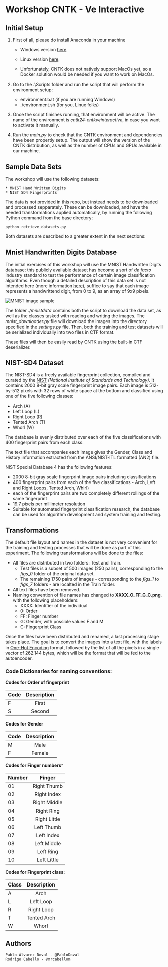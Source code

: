 # Workshop CNTK - Ve Interactive

## Initial Setup

1. First of all, please do install Anaconda in your machine

    * Windows version [here](https://repo.continuum.io/archive/Anaconda3-4.1.1-Windows-x86_64.exe).

    * Linux version [here](https://repo.continuum.io/archive/Anaconda3-4.1.1-Linux-x86_64.sh).

    * Unfortunately, CNTK does not natively support MacOs yet, so a Docker solution would be needed if you want to work on MacOs.

2. Go to the .\Scripts folder and run the script that will perform the environment setup:
    * environment.bat (if you are running Windows)
    * ./environment.sh (for you, Linux folks)

3. Once the script finishes running, that environment will be active. The name of the environment is *cntk24-cntkveinteractive*, in case you want to activate it manually.

4. Run the *main.py* to check that the CNTK environment and dependencies have been propertly setup. The output will show the version of the CNTK distribution, as well as the number of CPUs and GPUs available in our machine.

## Sample Data Sets

The workshop will use the following datasets:

    * MNIST Hand Written Digits
    * NIST SD4 Fingerprints

The data is not provided in this repo, but instead needs to be downloaded and processed sepparately. These can be downloaded, and have the needed transformations applied automatically, by running the following Python command from the base directory:

`python retrieve_datasets.py`

Both datasets are described to a greater extent in the next sections:

## Mnist Handwritten Digits Database

The initial exercises of this workshop will use the MNIST Handwritten Digits database; this publicly available dataset has become a sort of *de facto* industry standard to test the performance of certain image classification algorithms. Even though a detailed description of this data set is not intended here (more information [here](https://en.wikipedia.org/wiki/MNIST_database)), suffice to say that each image represents a handwrittend digit, from 0 to 9, as an array of 9x9 pixels.

![MNIST image sample](http://3.bp.blogspot.com/_UpN7DfJA0j4/TJtUBWPk0SI/AAAAAAAAABY/oWPMtmqJn3k/s1600/mnist_originals.png)


The folder *./mnistdata* contains both the script to download the data set, as well as the classes tasked with reading and writing the images. The *mnist_downloader.py* file will download the images into the directory specified in the *settings.py* file. Then, both the training and test datasets will be serialized individually into two files in CTF format.

These files will then be easily read by CNTK using the built-in CTF deserializer.

## NIST-SD4 Dataset

The NIST-SD4 is a freely available fingerprint collection, compiled and curated by the [NIST](https://www.nist.gov/) *(National Institute of Standards and Technology)*. It contains 2000 8-bit gray scale fingerprint image pairs. Each image is 512-by-512 pixels with 32 rows of white space at the bottom and classified using one of the five following classes:

+ Arch (A)
+ Left Loop (L)
+ Right Loop (R)
+ Tented Arch (T)
+ Whorl (W)

The database is evenly distributed over each of the five classifications with 400 fingerprint pairs from each class.

The text file that accompanies each image gives the Gender, Class and History information extracted from the ANSI/NIST-ITL formatted (AN2) file.

NIST Special Database 4 has the following features:
 
+ 2000 8-bit gray scale fingerprint image pairs including classifications
+ 400 fingerprint pairs from each of the five classifications - Arch, Left and Right Loops, Tented Arch, Whirl)
+ each of the fingerprint pairs are two completely different rollings of the same fingerprint
+ 19.7 pixels per millimeter resolution
+ Suitable for automated fingerprint classification research, the database can be used for algorithm development and system training and testing.

## Transformations

The default file layout and names in the dataset is not very convenient for the training and testing processes that will be done as part of this experiment. The following transformations will be done to the files:

+ All files are distributed in two folders: Test and Train.
    + Test files is a subset of 500 images (250 pairs), corresponding to the *figs_0* folder of the original data set.
    + The remaining 1750 pairs of images - corresponding to the *figs_1* to *figs_7* folders - are localted in the Train folder.
+ All text files have been removed.
+ Naming convention of file names has changed to **XXXX_O_FF_G_C.png**, with the following placeholders:
    + XXXX: Identifier of the individual
    + 0: Order
    + FF: Finger number
    + G: Gender, with possible values F and M
    + C: Fingerprint Class

Once the files have been distributed and renamed, a last processing stage takes place. The goal is to convert the images into a text file, with the labels in [One-Hot Encoding](https://en.wikipedia.org/wiki/One-hot) format, followed by the list of all the pixels in a single vector of 262.144 bytes, which will be the format that will be fed to the autoencoder.

### Code Dictionaries for naming conventions:

**Codes for Order of fingerprint**

|Code | Description |
|:--- |:-----------:|
|F    |First        |
|S    |Second       |

**Codes for Gender**

|Code | Description |
|:--- |:-----------:|
|M    |Male         |
|F    |Female       |

**Codes for Finger numbers**^

|Number | Finger       |
|:----- |:------------:|
|01     |Right Thumb   |
|02     |Right Index   |
|03     |Right Middle  |
|04     |Right Ring    |
|05     |Right Little  |
|06     |Left Thumb    |
|07     |Left Index    |
|08     |Left Middle   |
|09     |Left Ring     |
|10     |Left Little   |

**Codes for Fingerprint class:**

| Class | Description |
| ------|:-----------:|
| A     |Arch         |
| L     |Left Loop    |
| R     |Right Loop   |
| T     |Tented Arch  |
| W     |Whorl        |

## Authors

    Pablo Álvarez Doval - @PabloDoval
    Rodrigo Cabello - @mrcabellom
